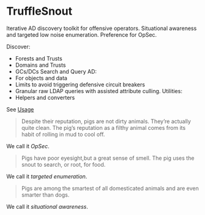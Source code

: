 # TruffleSnout

Iterative AD discovery toolkit for offensive operators. Situational awareness and targeted low noise enumeration. 
Preference for OpSec.   

Discover:
  - Forests and Trusts
  - Domains and Trusts
  - GCs/DCs
Search and Query AD:
  - For objects and data
  - Limits to avoid triggering defensive circuit breakers
  - Granular raw LDAP queries with assisted attribute culling.
Utilities:
  - Helpers and converters
  
See [Usage](https://github.com/dsnezhkov/TruffleSnout/blob/master/TruffleSnout/Docs/USAGE.md)

> Despite their reputation, pigs are not dirty animals. They’re actually quite clean. The pig’s reputation as a filthy animal comes from its habit of rolling in mud to cool off. 

We call it _OpSec_.

> Pigs have poor eyesight,but a great sense of smell. The pig uses the snout to search, or root, for food. 

We call it _targeted enumeration_.

> Pigs are among the smartest of all domesticated animals and are even smarter than dogs.

We call it _situational awareness_.
